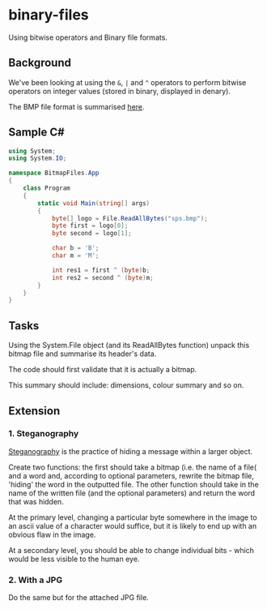 # binary-files
Using bitwise operators and Binary file formats.  

## Background 
We've been looking at using the `&`, `|` and `^` operators to perform bitwise operators on integer values (stored in binary, displayed in denary). 

The BMP file format is summarised [here](http://www.fastgraph.com/help/bmp_header_format.html).

## Sample C# 

```csharp
using System;
using System.IO;

namespace BitmapFiles.App
{
    class Program
    {
        static void Main(string[] args)
        {
            byte[] logo = File.ReadAllBytes("sps.bmp");
            byte first = logo[0];
            byte second = logo[1];

            char b = 'B';
            char m = 'M';

            int res1 = first ^ (byte)b;
            int res2 = second ^ (byte)m;
        }
    }
}
```

## Tasks 

Using the System.File object (and its ReadAllBytes function) unpack this bitmap file and summarise its header's data.

The code should first validate that it is actually a bitmap. 

This summary should include: dimensions, colour summary and so on. 

## Extension

### 1. Steganography 

[Steganography](https://en.wikipedia.org/wiki/Steganography) is the practice of hiding a message within a larger object. 

Create two functions: the first should take a bitmap (i.e. the name of a file( and a word and, according to optional parameters, rewrite the bitmap file, 'hiding' the word in the outputted file. The other function should take in the name of the written file (and the optional parameters) and return the word that was hidden.

At the primary level, changing a particular byte somewhere in the image to an ascii value of a character would suffice, but it is likely to end up with an obvious flaw in the image.

At a secondary level, you should be able to change individual bits - which would be less visible to the human eye.

### 2. With a JPG 

Do the same but for the attached JPG file.
